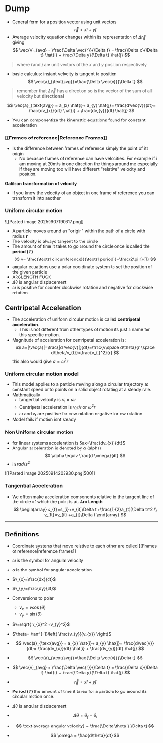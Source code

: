 
# Dump
- General form for a position vector using unit vectors
$$
\vec{r}=x\hat{i}+ y \hat{j}
$$
- Average velocity equation changes within its representation of $\Delta  \vec{r}$ giving 
$$
\vec{v}_{avg} = \frac{\Delta  \vec{r}}{\Delta t} = 
\frac{\Delta x}{\Delta t} \hat{i} + \frac{\Delta y}{\Delta t} \hat{j}
$$
> where $\hat{i}$ and $\hat{j}$ are unit vectors of the $x$ and $y$ position respectively 

- basic calculus: instant velocity is tangent to position 
$$
\vec{a}_{\text{avg}}=\frac{\Delta  \vec{v}}{\Delta t}
$$
> remember that $\Delta  \vec{v}$ has a direction so is the vector of the sum of all velocity but **directional**


$$
\vec{a}_{\text{avg}} = a_{x} \hat{i}+ a_{y} \hat{j}=  \frac{d\vec{v}}{dt}= \frac{dv_{x}}{dt} \hat{i} + \frac{dv_{y}}{dt} \hat{j}
$$
- You can componentize the kinematic equations found for constant acceleration 

### [[Frames of reference|Reference Frames]]
- Is the difference between frames of reference simply the point of its origin 
	- No becasue frames of reference can have velocities. For example if i am moving at 20m/s in one direction the things around me especially if they are moving too will have different "relative" velocity and position.

**Galilean transformation of velocity**
- If you know the velocity of an object in one frame of reference you can transform it into another


### Uniform circular motion 
![[Pasted image 20250907190617.png]]

- A particle moves around an "origin" within the path of a circle with radius **r** 
- The velocity is always tangent to the circle
- The amount of time it takes to go around the circle once is called the **period $(T)$** 
$$
v= \frac{\text{1 circumference}}{\text{1 period}}=\frac{2\pi r}{T}
$$
- angular equations use a polar coordinate system to set the position of the given particle 
- ARCLENGTH FUCK
- $\Delta \theta$ is angular displacement 
- $\omega$ is positive for counter clockwise rotation and negative for clockwise rotation 


## Centripetal Acceleration 
- The acceleration of uniform circular motion is called **centripetal acceleration**.
	- This is not different from other types of motion its just a name for this specific motion. 
- Magnitude of acceleration for centripetal acceleration is:
$$
a=|\vec{a}|=\frac{|d \vec{v}|}{dt}=\frac{v\space d\theta}{r \space d\theta/v_{t}}=\frac{v_{t}^2}{r}
$$
this also would give $a= \omega^2r$


### Uniform circular motion model 
- This model applies to a particle moving along a circular trajectory at constant speed or to points on a solid object rotating at a steady rate. 
- Mathmatically
	- tangential velocity is $v_{t}=\omega r$
	- Centripetal acceleration is $v_{t^2}/r$ or $\omega^2r$
	- $\omega$ and $v_{t}$ are positive for ccw rotation negative for cw rotation.
- Model fails if motion isnt steady 


### Non Uniform circular motion 
- for linear systems acceleration is $ax=\frac{dv_{x}}{dt}$
- Angular acceleration is denoted by $\alpha$ (alpha)
$$
\alpha \equiv \frac{d \omega}{dt}
$$
- in $rad/s^2$

![[Pasted image 20250914202930.png|500]]


### Tangential Acceleration
- We offten make acceleration components relative to the tangent line of the circle of which the point is at. 
**Arc Length**
$$
\begin{array}
s_{f}=s_{i}+v_{it}\Delta t +\frac{1}{2}a_{t}(\Delta t)^2 \\
v_{ft}=v_{it} +a_{t}\Delta t
\end{array}
$$












****
## Definitions 
- Coordinate systems that move relative to each other are called [[Frames of reference|reference frames]] 
- $\omega$ is the symbol for angular velocity 
- $\alpha$ is the symbol for angular acceleration 
- $v_{x}=\frac{dx}{dt}$
- $v_{y}=\frac{dy}{dt}$
- Conversions to polar 
	- $v_{x}=v\cos(\theta)$
	- $v_{y}=\sin(\theta)$
- $v=\sqrt{ v_{x}^2 +v_{y}^2}$
- $\theta= \tan^{-1}\left( \frac{v_{y}}{v_{x}} \right)$
- $$
\vec{a}_{\text{avg}} = a_{x} \hat{i}+ a_{y} \hat{j}=  \frac{d\vec{v}}{dt}= \frac{dv_{x}}{dt} \hat{i} + \frac{dv_{y}}{dt} \hat{j}
$$

- $$
\vec{a}_{\text{avg}}=\frac{\Delta  \vec{v}}{\Delta t}
$$
- $$
\vec{v}_{avg} = \frac{\Delta  \vec{r}}{\Delta t} = 
\frac{\Delta x}{\Delta t} \hat{i} + \frac{\Delta y}{\Delta t} \hat{j}
$$
- $$
\vec{r}=x\hat{i}+ y \hat{j}
$$
- **Period $(T)$** the amount of time it takes for a particle to go around its circular motion once. 
- $\Delta \theta$ is angular displacement 
- $$
\Delta \theta =\theta_{f}-\theta_{i}
$$

- $$
\text{average angular velocity} = \frac{\Delta \theta }{\Delta t}
$$
- $$
\omega = \frac{d\theta}{dt}
$$
